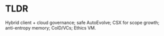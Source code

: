 # TLDR
Hybrid client + cloud governance; safe AutoEvolve; CSX for scope growth; anti-entropy memory; CoID/VCs; Ethics VM.